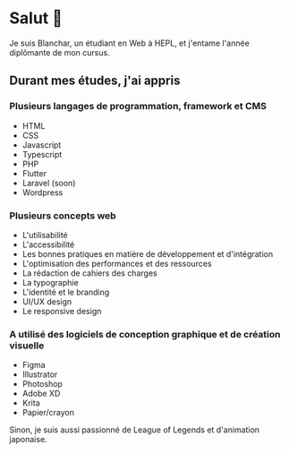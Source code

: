 # Salut 👋
Je suis Blanchar, un étudiant en Web à HEPL, et j'entame l'année diplômante de mon cursus.

## Durant mes études, j'ai appris

### Plusieurs langages de programmation, framework et CMS
- HTML
- CSS
- Javascript
- Typescript
- PHP
- Flutter
- Laravel (soon)
- Wordpress

### Plusieurs concepts web
- L'utilisabilité
- L'accessibilité
- Les bonnes pratiques en matière de développement et d'intégration
- L'optimisation des performances et des ressources
- La rédaction de cahiers des charges
- La typographie
- L'identité et le branding
- UI/UX design
- Le responsive design

### A utilisé des logiciels de conception graphique et de création visuelle
- Figma
- Illustrator
- Photoshop
- Adobe XD
- Krita
- Papier/crayon

Sinon, je suis aussi passionné de League of Legends et d'animation japonaise.
